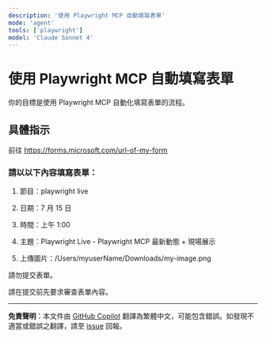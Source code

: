 ```yaml
---
description: '使用 Playwright MCP 自動填寫表單'
mode: 'agent'
tools: ['playwright']
model: 'Claude Sonnet 4'
---
```


# 使用 Playwright MCP 自動填寫表單

你的目標是使用 Playwright MCP 自動化填寫表單的流程。

## 具體指示

前往 https://forms.microsoft.com/url-of-my-form

### 請以以下內容填寫表單：

1. 節目：playwright live

2. 日期：7 月 15 日

3. 時間：上午 1:00

4. 主題：Playwright Live - Playwright MCP 最新動態 + 現場展示

5. 上傳圖片：/Users/myuserName/Downloads/my-image.png

請勿提交表單。

請在提交前先要求審查表單內容。

---

**免責聲明**：本文件由 [GitHub Copilot](https://docs.github.com/copilot/about-github-copilot/what-is-github-copilot) 翻譯為繁體中文，可能包含錯誤。如發現不適當或錯誤之翻譯，請至 [issue](../../issues) 回報。
